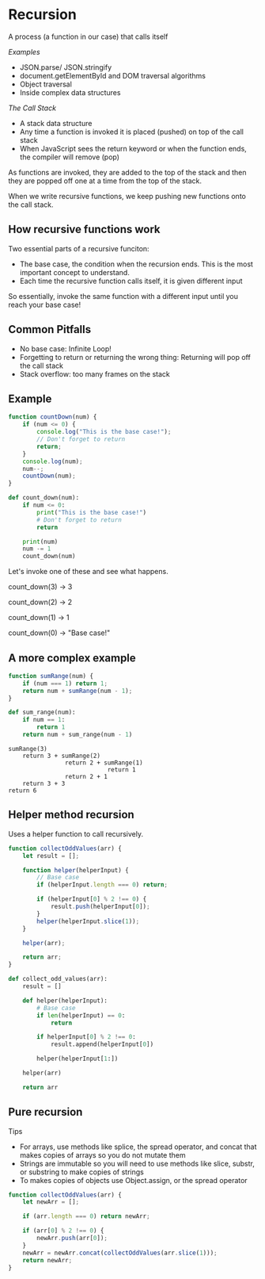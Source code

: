 # Recursion

A process (a function in our case) that calls itself

_Examples_

-   JSON.parse/ JSON.stringify
-   document.getElementById and DOM traversal algorithms
-   Object traversal
-   Inside complex data structures

_The Call Stack_

-   A stack data structure
-   Any time a function is invoked it is placed (pushed) on top of the call stack
-   When JavaScript sees the return keyword or when the function ends, the compiler will remove (pop)

As functions are invoked, they are added to the top of the stack and then they are popped off one at a time from the top of the stack.

When we write recursive functions, we keep pushing new functions onto the call stack.

## How recursive functions work

Two essential parts of a recursive funciton:

-   The base case, the condition when the recursion ends. This is the most important concept to understand.
-   Each time the recursive function calls itself, it is given different input

So essentially, invoke the same function with a different input until you reach your base case!

## Common Pitfalls

-   No base case: Infinite Loop!
-   Forgetting to return or returning the wrong thing: Returning will pop off the call stack
-   Stack overflow: too many frames on the stack

## Example

```js
function countDown(num) {
    if (num <= 0) {
        console.log("This is the base case!");
        // Don't forget to return
        return;
    }
    console.log(num);
    num--;
    countDown(num);
}
```

```py
def count_down(num):
    if num <= 0:
        print("This is the base case!")
        # Don't forget to return
        return

    print(num)
    num -= 1
    count_down(num)
```

Let's invoke one of these and see what happens.

count_down(3)
-> 3

count_down(2)
-> 2

count_down(1)
-> 1

count_down(0)
-> "Base case!"

## A more complex example

```js
function sumRange(num) {
    if (num === 1) return 1;
    return num + sumRange(num - 1);
}
```

```py
def sum_range(num):
    if num == 1:
        return 1
    return num + sum_range(num - 1)
```

```
sumRange(3)
    return 3 + sumRange(2)
                return 2 + sumRange(1)
                            return 1
                return 2 + 1
    return 3 + 3
return 6
```

## Helper method recursion

Uses a helper function to call recursively.

```js
function collectOddValues(arr) {
    let result = [];

    function helper(helperInput) {
        // Base case
        if (helperInput.length === 0) return;

        if (helperInput[0] % 2 !== 0) {
            result.push(helperInput[0]);
        }
        helper(helperInput.slice(1));
    }

    helper(arr);

    return arr;
}
```

```py
def collect_odd_values(arr):
    result = []

    def helper(helperInput):
        # Base case
        if len(helperInput) == 0:
            return

        if helperInput[0] % 2 !== 0:
            result.append(helperInput[0])

        helper(helperInput[1:])

    helper(arr)

    return arr
```

## Pure recursion

Tips

-   For arrays, use methods like splice, the spread operator, and concat that makes copies of arrays so you do not mutate them
-   Strings are immutable so you will need to use methods like slice, substr, or substring to make copies of strings
-   To makes copies of objects use Object.assign, or the spread operator

```js
function collectOddValues(arr) {
    let newArr = [];

    if (arr.length === 0) return newArr;

    if (arr[0] % 2 !== 0) {
        newArr.push(arr[0]);
    }
    newArr = newArr.concat(collectOddValues(arr.slice(1)));
    return newArr;
}
```
